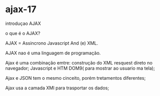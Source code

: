 # ajax-17
introduçao AJAX

o que é o AJAX?

AJAX = Assincrono Javascript And (e) XML.

AJAX nao é uma linguagem de programação.

Ajax é uma combinação emtre:
construção do XML resquest direto no navegador;
Javascript e HTM DOM9( para mostrar ao usuario ma tela);

Ajax e JSON tem o  mesmo cinceito, porém tretamentos diferentes;

Ajax usa a camada XMl para trasportar os dados;

